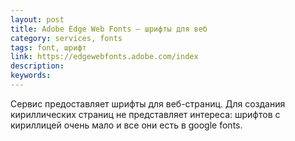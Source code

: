 ```yaml
---
layout: post
title: Adobe Edge Web Fonts — шрифты для веб
category: services, fonts
tags: font, шрифт
link: https://edgewebfonts.adobe.com/index
description:
keywords:
---
```


<p>Сервис предоставляет шрифты для веб-страниц. Для создания кириллических страниц не представляет интереса: шрифтов с кириллицей очень мало и все они есть в google fonts.</p>
